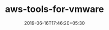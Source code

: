 ---
title: "aws-tools-for-vmware"
date: 2019-06-16T17:46:20+05:30
type: "organisations"
org_name: "Amazon Web Services - Labs"
repo_desc: "Tools and sample code for VMware Cloud on AWS."
repo_link: https://github.com/awslabs/aws-tools-for-vmware


---